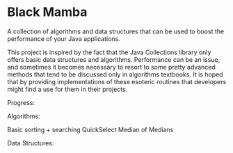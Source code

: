 Black Mamba
=======

A collection of algorithms and data structures that can be used to boost the performance of your Java applications.

This project is inspired by the fact that the Java Collections library only offers basic data structures and algorithms. Performance can be an issue, and sometimes it becomes necessary to resort to some pretty advanced methods that tend to be discussed only in algorithms textbooks. It is hoped that by providing implementations of these esoteric routines that developers might find a use for them in their projects.

Progress:

Algorithms:

Basic sorting + searching
QuickSelect
Median of Medians

Data Structures:
